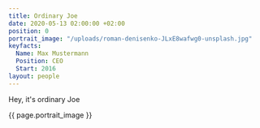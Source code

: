 ```yaml
---
title: Ordinary Joe
date: 2020-05-13 02:00:00 +02:00
position: 0
portrait_image: "/uploads/roman-denisenko-JLxE8wafwg0-unsplash.jpg"
keyfacts:
  Name: Max Mustermann
  Position: CEO
  Start: 2016
layout: people
---
```


Hey, it's ordinary Joe

{{ page.portrait_image }}